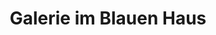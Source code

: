 ---
title: "Galerie im Blauen Haus"
url: /leer-ostfriesland/galerie-im-blauen-haus/
shop: Schmuck
---